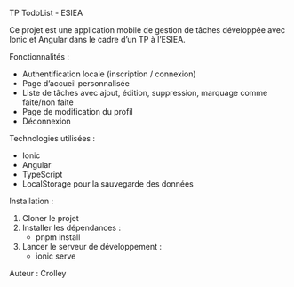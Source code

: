 TP TodoList - ESIEA

Ce projet est une application mobile de gestion de tâches développée avec Ionic et Angular dans le cadre d’un TP à l’ESIEA.

Fonctionnalités :
- Authentification locale (inscription / connexion)
- Page d’accueil personnalisée
- Liste de tâches avec ajout, édition, suppression, marquage comme faite/non faite
- Page de modification du profil
- Déconnexion

Technologies utilisées :
- Ionic
- Angular
- TypeScript
- LocalStorage pour la sauvegarde des données

Installation :
1. Cloner le projet
2. Installer les dépendances :
   - pnpm install
3. Lancer le serveur de développement :
   - ionic serve

Auteur : Crolley
